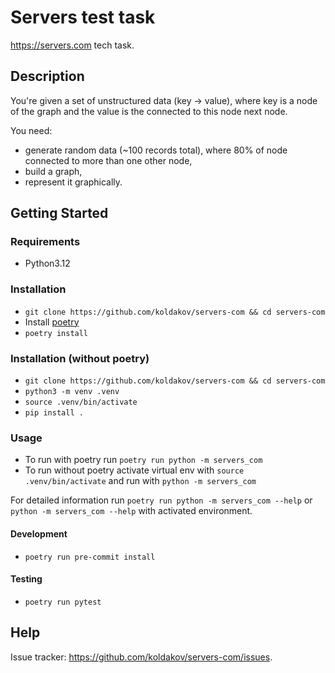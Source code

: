 # Servers test task

https://servers.com tech task.

## Description

You're given a set of unstructured data (key -> value),
where key is a node of the graph and the value is the connected to this node next node.

You need:
- generate random data (~100 records total), where 80% of node connected to more than one other node,
- build a graph,
- represent it graphically.

## Getting Started

### Requirements

* Python3.12

### Installation

* `git clone https://github.com/koldakov/servers-com && cd servers-com`
* Install [poetry](https://python-poetry.org/)
* `poetry install`

### Installation (without poetry)

* `git clone https://github.com/koldakov/servers-com && cd servers-com`
* `python3 -m venv .venv`
* `source .venv/bin/activate`
* `pip install .`

### Usage

* To run with poetry run `poetry run python -m servers_com`
* To run without poetry activate virtual env with `source .venv/bin/activate`
and run with `python -m servers_com`

For detailed information run `poetry run python -m servers_com --help` or
`python -m servers_com --help` with activated environment.

#### Development

* `poetry run pre-commit install`

#### Testing

* `poetry run pytest`

## Help

Issue tracker: https://github.com/koldakov/servers-com/issues.
